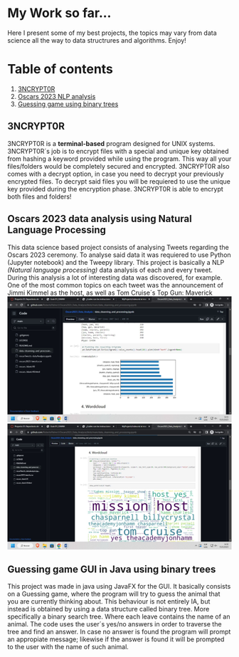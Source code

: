 # My Work so far...
Here I present some of my best projects, the topics may vary from data science all the way to data structrures and algorithms.
Enjoy!

# Table of contents
1. [3NCRYPT0R](#en3ncrypt0r)
2. [Oscars 2023 NLP analysis](#oscars)
3. [Guessing game using binary trees](#guessingGame)

## 3NCRYPT0R <a name="en3ncrypt0r"></a>
3NCRYPT0R is a **terminal-based** program designed for UNIX systems. 
3NCRYPT0R´s job is to encrypt files with a special and unique key obtained from hashing a keyword provided while using the program.
This way all your files/folders would be completely secured and encrypted.
3NCRYPT0R also comes with a decrypt option, in case you need to decrypt your previously encrypted files. To decrypt said files you will be requiered to use the unique key provided during the encryption phase.
3NCRYPT0R is able to encrypt both files and folders!

## Oscars 2023 data analysis using Natural Language Processing <a name="oscars"></a>
This data science based project consists of analysing Tweets regarding the Oscars 2023 ceremony. 
To analyse said data it was requiered to use Python (Jupyter notebook) and the Tweepy library.
This project is basically a NLP *(Natural language processing)* data analysis of each and every tweet.
During this analysis a lot of interesting data was discovered, for example. One of the most common topics on each tweet was the announcement of Jimmi Kimmel as the host, as well as Tom Cruise´s Top Gun: Maverick
![Oscars1](images/oscars1.jpg)  
![Oscars2](images/oscars2.jpg)


## Guessing game GUI in Java using binary trees <a name="guessingGame"></a>
This project was made in java using JavaFX for the GUI. It basically consists on a Guessing game, where the program will try to guess the animal that you are currently thinking about.
This behaviour is not entirely IA, but instead is obtained by using a data structure called binary tree. More specifically a binary search tree.
Where each leave contains the name of an animal. The code uses the user´s yes/no answers in order to traverse the tree and find an answer.
In case no answer is found the program will prompt an appropiate message; likewise if the answer is found it will be prompted to the user with the name of such animal.
